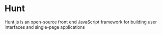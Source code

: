 # Hunt
Hunt.js is an open-source front end JavaScript framework for building user interfaces and single-page applications
